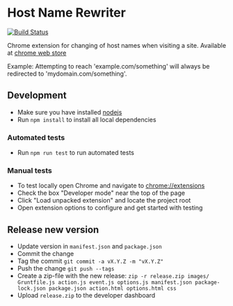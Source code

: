 # Host Name Rewriter

[![Build Status](https://api.travis-ci.org/mattiaslundberg/HostNameRewriter.png?branch=master)](https://travis-ci.org/mattiaslundberg/HostNameRewriter)

Chrome extension for changing of host names when visiting a site. Available at [chrome web store](https://chrome.google.com/webstore/detail/host-name-rewriter/kgkjmljnaneinhnbbdhigejjffonhffb)

Example: Attempting to reach 'example.com/something' will always be redirected to 'mydomain.com/something'.

## Development

 - Make sure you have installed [nodejs](https://nodejs.org/en/)
 - Run `npm install` to install all local dependencies

### Automated tests

 - Run `npm run test` to run automated tests 
 
### Manual tests

 - To test locally open Chrome and navigate to [chrome://extensions](chrome://extensions)
 - Check the box "Developer mode" near the top of the page
 - Click "Load unpacked extension" and locate the project root
 - Open extension options to configure and get started with testing

## Release new version

 - Update version in `manifest.json` and `package.json`
 - Commit the change
 - Tag the commit `git commit -a vX.Y.Z -m "vX.Y.Z"`
 - Push the change `git push --tags`
 - Create a zip-file with the new release: `zip -r release.zip images/ Gruntfile.js action.js event.js options.js manifest.json package-lock.json package.json action.html options.html css`
 - Upload `release.zip` to the developer dashboard
